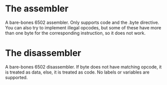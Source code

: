 # The assembler

A bare-bones 6502 assembler. Only supports code and the .byte directive. You can also try to implement illegal opcodes, but some of these have more than one byte for the corresponding instruction, so it does not work.

# The disassembler

A bare-bones 6502 disassembler. If byte does not have matching opcode, it is treated as data, else, it is treated as code. No labels or variables are supported.
